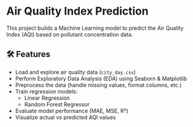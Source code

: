 # Air Quality Index Prediction

This project builds a Machine Learning model to predict the Air Quality Index (AQI) based on pollutant concentration data.

## 🛠️ Features

- Load and explore air quality data (`city_day.csv`)
- Perform Exploratory Data Analysis (EDA) using Seaborn & Matplotlib
- Preprocess the data (handle missing values, format columns, etc.)
- Train regression models:  
  - Linear Regression  
  - Random Forest Regressor  
- Evaluate model performance (MAE, MSE, R²)
- Visualize actual vs predicted AQI values

